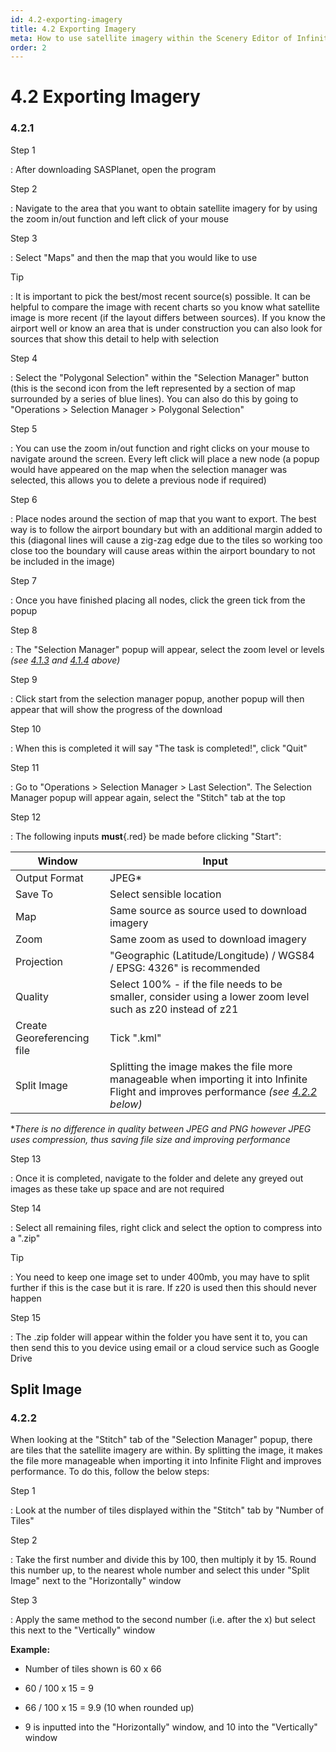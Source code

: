 ```yaml
---
id: 4.2-exporting-imagery
title: 4.2 Exporting Imagery
meta: How to use satellite imagery within the Scenery Editor of Infinite Flight.
order: 2
---
```


# 4.2 Exporting Imagery



### 4.2.1

Step 1

: After downloading SASPlanet, open the program



Step 2

: Navigate to the area that you want to obtain satellite imagery for by using the zoom in/out function and left click of your mouse



Step 3

: Select "Maps" and then the map that you would like to use



Tip

: It is important to pick the best/most recent source(s) possible. It can be helpful to compare the image with recent charts so you know what satellite image is more recent (if the layout differs between sources). If you know the airport well or know an area that is under construction you can also look for sources that show this detail to help with selection 



Step 4

: Select the "Polygonal Selection" within the "Selection Manager" button (this is the second icon from the left represented by a section of map surrounded by a series of blue lines). You can also do this by going to "Operations > Selection Manager > Polygonal Selection"



Step 5

: You can use the zoom in/out function and right clicks on your mouse to navigate around the screen. Every left click will place a new node (a popup would have appeared on the map when the selection manager was selected, this allows you to delete a previous node if required)



Step 6

: Place nodes around the section of map that you want to export. The best way is to follow the airport boundary but with an additional margin added to this (diagonal lines will cause a zig-zag edge due to the tiles so working too close too the boundary will cause areas within the airport boundary to not be included in the image)



Step 7

: Once you have finished placing all nodes, click the green tick from the popup



Step 8

: The "Selection Manager" popup will appear, select the zoom level or levels *(see [4.1.3](/guide/scenery-editor-manual/4.-satellite-imagery/4.1-satellite#4.1.3) and [4.1.4](/guide/scenery-editor-manual/4.-satellite-imagery/4.1-satellite#4.1.4) above)*



Step 9

: Click start from the selection manager popup, another popup will then appear that will show the progress of the download



Step 10

: When this is completed it will say "The task is completed!", click "Quit"



Step 11

: Go to "Operations > Selection Manager > Last Selection". The Selection Manager popup will appear again, select the "Stitch" tab at the top



Step 12

: The following inputs **must**{.red} be made before clicking "Start":



| Window                     | Input                                                        |
| -------------------------- | ------------------------------------------------------------ |
| Output Format              | JPEG*                                                        |
| Save To                    | Select sensible location                                     |
| Map                        | Same source as source used to download imagery               |
| Zoom                       | Same zoom as used to download imagery                        |
| Projection                 | "Geographic (Latitude/Longitude) / WGS84 / EPSG: 4326" is recommended |
| Quality                    | Select 100% - if the file needs to be smaller, consider using a lower zoom level such as z20 instead of z21 |
| Create Georeferencing file | Tick ".kml"                                                  |
| Split Image                | Splitting the image makes the file more manageable when importing it into Infinite Flight and improves performance *(see [4.2.2](/guide/scenery-editor-manual/4.-satellite-imagery/4.2-exporting-imagery#4.2.2) below)* |

**There is no difference in quality between JPEG and PNG however JPEG uses compression, thus saving file size and improving performance*



Step 13

: Once it is completed, navigate to the folder and delete any greyed out images as these take up space and are not required



Step 14

: Select all remaining files, right click and select the option to compress into a ".zip"



Tip

: You need to keep one image set to under 400mb, you may have to split further if this is the case but it is rare. If z20 is used then this should never happen



Step 15

: The .zip folder will appear within the folder you have sent it to, you can then send this to you device using email or a cloud service such as Google Drive



## Split Image

### 4.2.2

When looking at the "Stitch" tab of the "Selection Manager" popup, there are tiles that the satellite imagery are within. By splitting the image, it makes the file more manageable when importing it into Infinite Flight and improves performance. To do this, follow the below steps:



Step 1

: Look at the number of tiles displayed within the "Stitch" tab by "Number of Tiles"



Step 2

: Take the first number and divide this by 100, then multiply it by 15. Round this number up, to the nearest whole number and select this under "Split Image" next to the "Horizontally" window



Step 3

: Apply the same method to the second number (i.e. after the x) but select this next to the "Vertically" window



**Example:**

- Number of tiles shown is 60 x 66

- 60 / 100 x 15 = 9

- 66 / 100 x 15 = 9.9 (10 when rounded up)

- 9 is inputted into the "Horizontally" window, and 10 into the "Vertically" window

